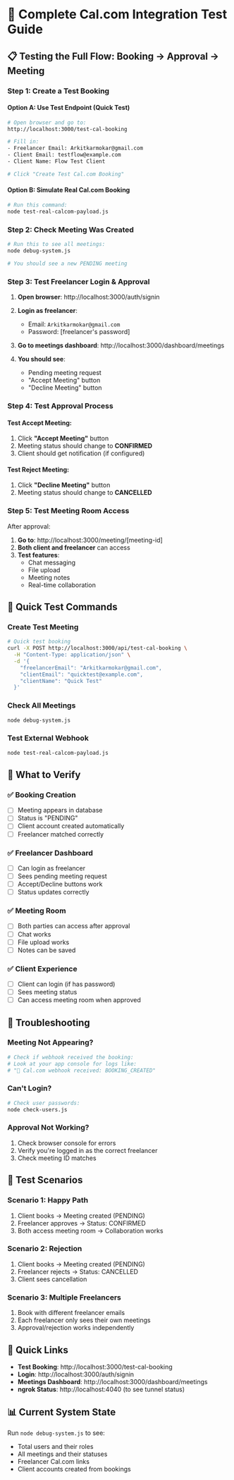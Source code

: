 # 🧪 Complete Cal.com Integration Test Guide

## 📋 Testing the Full Flow: Booking → Approval → Meeting

### Step 1: Create a Test Booking

#### Option A: Use Test Endpoint (Quick Test)
```bash
# Open browser and go to:
http://localhost:3000/test-cal-booking

# Fill in:
- Freelancer Email: Arkitkarmokar@gmail.com
- Client Email: testflow@example.com  
- Client Name: Flow Test Client

# Click "Create Test Cal.com Booking"
```

#### Option B: Simulate Real Cal.com Booking
```bash
# Run this command:
node test-real-calcom-payload.js
```

### Step 2: Check Meeting Was Created

```bash
# Run this to see all meetings:
node debug-system.js

# You should see a new PENDING meeting
```

### Step 3: Test Freelancer Login & Approval

1. **Open browser**: http://localhost:3000/auth/signin

2. **Login as freelancer**:
   - Email: `Arkitkarmokar@gmail.com`
   - Password: [freelancer's password]

3. **Go to meetings dashboard**: http://localhost:3000/dashboard/meetings

4. **You should see**:
   - Pending meeting request
   - "Accept Meeting" button
   - "Decline Meeting" button

### Step 4: Test Approval Process

#### Test Accept Meeting:
1. Click **"Accept Meeting"** button
2. Meeting status should change to **CONFIRMED**
3. Client should get notification (if configured)

#### Test Reject Meeting:
1. Click **"Decline Meeting"** button  
2. Meeting status should change to **CANCELLED**

### Step 5: Test Meeting Room Access

After approval:
1. **Go to**: http://localhost:3000/meeting/[meeting-id]
2. **Both client and freelancer** can access
3. **Test features**:
   - Chat messaging
   - File upload
   - Meeting notes
   - Real-time collaboration

## 🔧 Quick Test Commands

### Create Test Meeting
```bash
# Quick test booking
curl -X POST http://localhost:3000/api/test-cal-booking \
  -H "Content-Type: application/json" \
  -d '{
    "freelancerEmail": "Arkitkarmokar@gmail.com",
    "clientEmail": "quicktest@example.com", 
    "clientName": "Quick Test"
  }'
```

### Check All Meetings
```bash
node debug-system.js
```

### Test External Webhook
```bash
node test-real-calcom-payload.js
```

## 🎯 What to Verify

### ✅ Booking Creation
- [ ] Meeting appears in database
- [ ] Status is "PENDING"
- [ ] Client account created automatically
- [ ] Freelancer matched correctly

### ✅ Freelancer Dashboard
- [ ] Can login as freelancer
- [ ] Sees pending meeting request
- [ ] Accept/Decline buttons work
- [ ] Status updates correctly

### ✅ Meeting Room
- [ ] Both parties can access after approval
- [ ] Chat works
- [ ] File upload works
- [ ] Notes can be saved

### ✅ Client Experience
- [ ] Client can login (if has password)
- [ ] Sees meeting status
- [ ] Can access meeting room when approved

## 🚨 Troubleshooting

### Meeting Not Appearing?
```bash
# Check if webhook received the booking:
# Look at your app console for logs like:
# "🔔 Cal.com webhook received: BOOKING_CREATED"
```

### Can't Login?
```bash
# Check user passwords:
node check-users.js
```

### Approval Not Working?
1. Check browser console for errors
2. Verify you're logged in as the correct freelancer
3. Check meeting ID matches

## 📱 Test Scenarios

### Scenario 1: Happy Path
1. Client books → Meeting created (PENDING)
2. Freelancer approves → Status: CONFIRMED  
3. Both access meeting room → Collaboration works

### Scenario 2: Rejection
1. Client books → Meeting created (PENDING)
2. Freelancer rejects → Status: CANCELLED
3. Client sees cancellation

### Scenario 3: Multiple Freelancers
1. Book with different freelancer emails
2. Each freelancer only sees their own meetings
3. Approval/rejection works independently

## 🔗 Quick Links

- **Test Booking**: http://localhost:3000/test-cal-booking
- **Login**: http://localhost:3000/auth/signin  
- **Meetings Dashboard**: http://localhost:3000/dashboard/meetings
- **ngrok Status**: http://localhost:4040 (to see tunnel status)

## 📊 Current System State

Run `node debug-system.js` to see:
- Total users and their roles
- All meetings and their statuses  
- Freelancer Cal.com links
- Client accounts created from bookings
